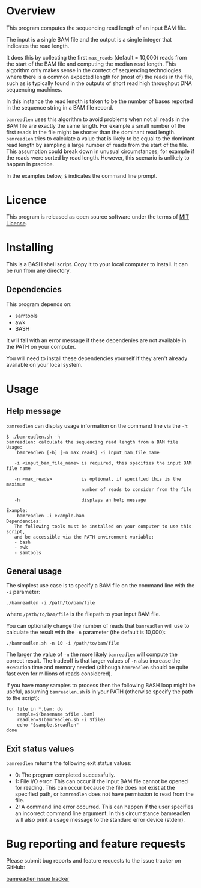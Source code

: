 # Overview 

This program computes the sequencing read length of an input BAM file.

The input is a single BAM file and the output is a single integer that indicates the read length.

It does this by collecting the first `max_reads` (default = 10,000) reads from the start of the BAM file and computing the median read length. This algorithm only makes sense in the contect of sequencing technologies where there is a common expected length for (most of) the reads in the file, such as is typically found in the outputs of short read high throughput DNA sequencing machines.

In this instance the read length is taken to be the number of bases reported in the sequence string in a BAM file record.  

`bamreadlen` uses this algorithm to avoid problems when not all reads in the BAM file are exactly the same length. For example a small number of the first reads in the file might be shorter than the dominant read length. `bamreadlen` tries to calculate a value that is likely to be equal to the dominant read length by sampling a large number of reads from the start of the file. This assumption could break down in unusual circumstances; for example if the reads were sorted by read length. However, this scenario is unlikely to happen in practice.

In the examples below, `$` indicates the command line prompt.

# Licence

This program is released as open source software under the terms of [MIT License](https://raw.githubusercontent.com/bjpop/bamreadlen/main/LICENSE).

# Installing

This is a BASH shell script. Copy it to your local computer to install. It can be run from any directory.

## Dependencies

This program depends on:
 * samtools
 * awk
 * BASH

It will fail with an error message if these dependenies are not available in the PATH on your computer.

You will need to install these dependencies yourself if they aren't already available on your local system.

# Usage 

## Help message

`bamreadlen` can display usage information on the command line via the `-h`:

```
$ ./bamreadlen.sh -h 
bamreadlen: calculate the sequencing read length from a BAM file 
Usage:
    bamreadlen [-h] [-n max_reads] -i input_bam_file_name 

   -i <input_bam_file_name> is required, this specifies the input BAM file name

   -n <max_reads>           is optional, if specified this is the maximum
                            number of reads to consider from the file

   -h                       displays an help message
                     
Example:
    bamreadlen -i example.bam 
Dependencies:
   The following tools must be installed on your computer to use this script,
   and be accessible via the PATH environment variable:
   - bash 
   - awk 
   - samtools 
```

## General usage 

The simplest use case is to specify a BAM file on the command line with the `-i` parameter:
```
./bamreadlen -i /path/to/bam/file
```
where `/path/to/bam/file` is the filepath to your input BAM file.

You can optionally change the number of reads that `bamreadlen` will use to calculate the result with the `-n` parameter (the default is 10,000):

```
./bamreadlen.sh -n 10 -i /path/to/bam/file 
```

The larger the value of `-n` the more likely `bamreadlen` will compute the correct result. The tradeoff is that larger values of `-n` also increase the execution time and memory needed (although `bamreadlen` should be quite fast even for millions of reads considered).

If you have many samples to process then the following BASH loop might be useful, assuming ``bamreadlen.sh`` is in your PATH (otherwise specify the path to the script):

```
for file in *.bam; do
    sample=$(basename $file .bam)
    readlen=$(bamreadlen.sh -i $file)
    echo "$sample,$readlen"
done
```

## Exit status values

`bamreadlen` returns the following exit status values:

* 0: The program completed successfully.
* 1: File I/O error. This can occur if the input BAM file cannot be opened for reading. This can occur because the file does not exist at the specified path, or `bamreadlen` does not have permission to read from the file. 
* 2: A command line error occurred. This can happen if the user specifies an incorrect command line argument. In this circumstance bamreadlen will also print a usage message to the standard error device (stderr).

# Bug reporting and feature requests

Please submit bug reports and feature requests to the issue tracker on GitHub:

[bamreadlen issue tracker](https://github.com/bjpop/bamreadlen/issues)
